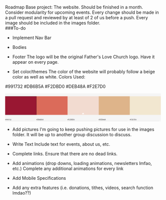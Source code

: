 Roadmap
Base project: The website. Should be finished in a month. Consider modularity for upcoming events. Every change should be made in a pull request and reviewed by at least of 2 of us before a push. Every image should be included in the images folder.    
###To-do
* Implement Nav Bar
* Bodies
* Footer
 The logo will be the original Father's Love Church logo. Have it appear on every page.

* Set color/themes
The color of the website will probably follow a beige color as well as white.
Colors Used: 

#991732
#DB6B5A
#F2DBD0
#DEB48A
#F2E7D0

![color palette](https://github.com/Tobu9009/FLC-website/blob/master/images/flcWebsiteColorPalette.png)


* Add pictures
 I'm going to keep pushing pictures for use in the images folder. It will be up to another group discussion to discuss. 

* Write Text
 Include text for events, about us, etc.  

* Complete links. Ensure that there are no dead links. 

* Add animations (drop downs, loading animations, newsletters lmfao, etc.)
 Complete any additional animations for every link 

* Add Mobile Specifications

* Add any extra features (i.e. donations, tithes, videos, search function lmdao??) 


